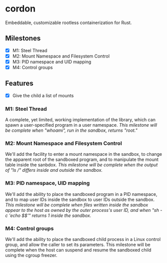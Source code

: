 # cordon

Embeddable, customizable rootless containerization for Rust.

## Milestones

- [x] M1: Steel Thread
- [x] M2: Mount Namespace and Filesystem Control
- [x] M3: PID namespace and UID mapping
- [x] M4: Control groups

## Features

- [x] Give the child a list of mounts

### M1: Steel Thread

A complete, yet limited, working implementation of the library, which can spawn a user-specified program in a user namespace.
_This milestone will be complete when "whoami", run in the sandbox, returns "root."_

### M2: Mount Namespace and Filesystem Control

We'll add the facility to enter a mount namespace in the sandbox, to change the apparent root of the sandboxed program, and to manipulate the mount table inside the sanbdox.
_This milestone will be complete when the output of "ls /" differs inside and outside the sandbox._

### M3: PID namespace, UID mapping

We'll add the ability to place the sandboxed program in a PID namespace, and to map user IDs inside the sandbox to user IDs outside the sandbox.
_This milestone will be complete when files written inside the sandbox appear to the host as owned by the outer process's user ID, and when "sh -c 'echo $$'" returns 1 inside the sandbox._

### M4: Control groups

We'll add the ability to place the sandboxed child process in a Linux control group, and allow the caller to set its parameters. This milestone will be complete when the host can suspend and resume the sandboxed child using the cgroup freezer.
